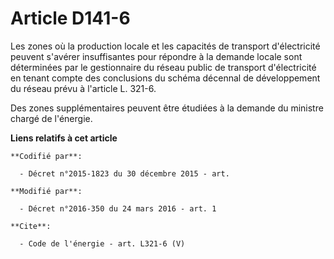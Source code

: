 # Article D141-6

Les zones où la production locale et les capacités de transport d'électricité peuvent s'avérer insuffisantes pour répondre à
la demande locale sont déterminées par le gestionnaire du réseau public de transport d'électricité en tenant compte des
conclusions du schéma décennal de développement du réseau prévu à l'article L. 321-6. 

Des zones supplémentaires peuvent être étudiées à la demande du ministre chargé de l'énergie.

**Liens relatifs à cet article**

	**Codifié par**:

	  - Décret n°2015-1823 du 30 décembre 2015 - art.

	**Modifié par**:

	  - Décret n°2016-350 du 24 mars 2016 - art. 1

	**Cite**:

	  - Code de l'énergie - art. L321-6 (V)
